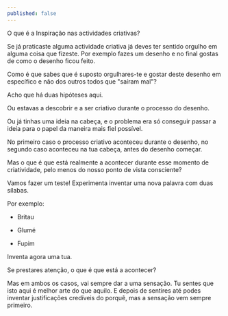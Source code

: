 ```yaml
---
published: false
---
```

O que é a Inspiração nas actividades criativas?

Se já praticaste alguma actividade criativa já deves ter sentido orgulho em alguma coisa que fizeste. Por exemplo fazes um desenho e no final gostas de como o desenho ficou feito. 

Como é que sabes que é suposto orgulhares-te e gostar deste desenho em específico e não dos outros todos que "saíram mal"?

Acho que há duas hipóteses aqui.

Ou estavas a descobrir e a ser criativo durante o processo do desenho.

Ou já tinhas uma ideia na cabeça, e o problema era só conseguir passar a ideia para o papel da maneira mais fiel possível. 

No primeiro caso o processo criativo aconteceu durante o desenho, no segundo caso aconteceu na tua cabeça, antes do desenho começar.

Mas o que é que está realmente a acontecer durante esse momento de criatividade, pelo menos do nosso ponto de vista consciente?

Vamos fazer um teste! Experimenta inventar uma nova palavra com duas sílabas.

Por exemplo:

- Britau

- Glumé

- Fupim

Inventa agora uma tua.

Se prestares atenção, o que é que está a acontecer?








Mas em ambos os casos, vai sempre dar a uma sensação. Tu sentes que isto aqui é melhor arte do que aquilo. E depois de sentires até podes inventar justificações credíveis do porquê, mas a sensação vem sempre primeiro.






